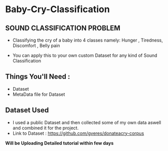# Baby-Cry-Classification

## SOUND CLASSIFICATION PROBLEM

- Classifying the cry of a baby into 4 classes namely:  Hunger , Tiredness, Discomfort , Belly pain

- You can apply this to your own custom Dataset for any kind of Sound Classification

## Things You'll Need :

- Dataset
- MetaData file for Dataset


## Dataset Used

- I used a public Dataset and then collected some of my own data aswell and combined it for the project.
-  Link to Dataset :    https://github.com/gveres/donateacry-corpus




**Will be Uploading Detailed tutorial within few days**
